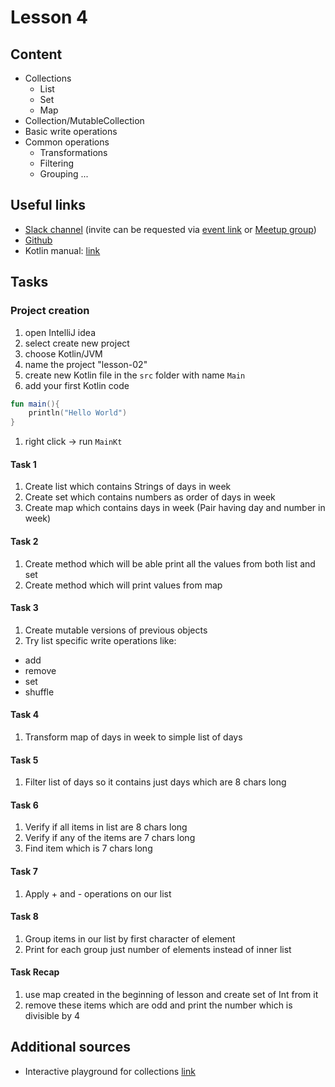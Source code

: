 # Lesson 4

## Content
- Collections
  - List
  - Set
  - Map
- Collection/MutableCollection
- Basic write operations
- Common operations
  - Transformations
  - Filtering
  - Grouping 
  ...

## Useful links
- [Slack channel](https://appport-academy.slack.com/) (invite can be requested via [event link](https://appport.cz/event/appport-academy/) or [Meetup group](https://www.meetup.com/Prague-Mobile-Development-Meetup/events/269765161/))
- [Github](https://github.com/Concur-Kotlin-Academy/academy2020)
- Kotlin manual: [link](https://kotlinlang.org/docs/reference/classes.html)

## Tasks
### Project creation
1. open IntelliJ idea
1. select create new project
1. choose Kotlin/JVM
1. name the project "lesson-02"
1. create new Kotlin file in the `src` folder with name `Main`
1. add your first Kotlin code
```kotlin
fun main(){
    println("Hello World")
}
```
1. right click -> run `MainKt`

#### Task 1
1. Create list which contains Strings of days in week
1. Create set which contains numbers as order of days in week
1. Create map which contains days in week (Pair having day and number in week)

#### Task 2
1. Create method which will be able print all the values from both list and set
1. Create method which will print values from map

#### Task 3
1. Create mutable versions of previous objects
1. Try list specific write operations like:
  - add
  - remove
  - set
  - shuffle
  
#### Task 4
1. Transform map of days in week to simple list of days

#### Task 5
1. Filter list of days so it contains just days which are 8 chars long

#### Task 6
1. Verify if all items in list are 8 chars long
1. Verify if any of the items are 7 chars long
1. Find item which is 7 chars long

#### Task 7
1. Apply + and - operations on our list

#### Task 8
1. Group items in our list by first character of element
1. Print for each group just number of elements instead of inner list

#### Task Recap
1. use map created in the beginning of lesson and create set of Int from it
1. remove these items which are odd and print the number which is divisible by 4

## Additional sources
- Interactive playground for collections [link](https://play.kotlinlang.org/koans/Collections/Introduction/Task.kt)
